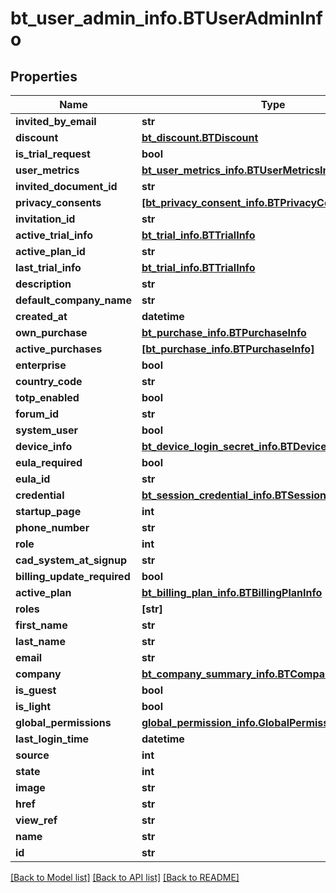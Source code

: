 # bt_user_admin_info.BTUserAdminInfo

## Properties
Name | Type | Description | Notes
------------ | ------------- | ------------- | -------------
**invited_by_email** | **str** |  | [optional] 
**discount** | [**bt_discount.BTDiscount**](BTDiscount.md) |  | [optional] 
**is_trial_request** | **bool** |  | [optional] 
**user_metrics** | [**bt_user_metrics_info.BTUserMetricsInfo**](BTUserMetricsInfo.md) |  | [optional] 
**invited_document_id** | **str** |  | [optional] 
**privacy_consents** | [**[bt_privacy_consent_info.BTPrivacyConsentInfo]**](BTPrivacyConsentInfo.md) |  | [optional] 
**invitation_id** | **str** |  | [optional] 
**active_trial_info** | [**bt_trial_info.BTTrialInfo**](BTTrialInfo.md) |  | [optional] 
**active_plan_id** | **str** |  | [optional] 
**last_trial_info** | [**bt_trial_info.BTTrialInfo**](BTTrialInfo.md) |  | [optional] 
**description** | **str** |  | [optional] 
**default_company_name** | **str** |  | [optional] 
**created_at** | **datetime** |  | [optional] 
**own_purchase** | [**bt_purchase_info.BTPurchaseInfo**](BTPurchaseInfo.md) |  | [optional] 
**active_purchases** | [**[bt_purchase_info.BTPurchaseInfo]**](BTPurchaseInfo.md) |  | [optional] 
**enterprise** | **bool** |  | [optional] 
**country_code** | **str** |  | [optional] 
**totp_enabled** | **bool** |  | [optional] 
**forum_id** | **str** |  | [optional] 
**system_user** | **bool** |  | [optional] 
**device_info** | [**bt_device_login_secret_info.BTDeviceLoginSecretInfo**](BTDeviceLoginSecretInfo.md) |  | [optional] 
**eula_required** | **bool** |  | [optional] 
**eula_id** | **str** |  | [optional] 
**credential** | [**bt_session_credential_info.BTSessionCredentialInfo**](BTSessionCredentialInfo.md) |  | [optional] 
**startup_page** | **int** |  | [optional] 
**phone_number** | **str** |  | [optional] 
**role** | **int** |  | [optional] 
**cad_system_at_signup** | **str** |  | [optional] 
**billing_update_required** | **bool** |  | [optional] 
**active_plan** | [**bt_billing_plan_info.BTBillingPlanInfo**](BTBillingPlanInfo.md) |  | [optional] 
**roles** | **[str]** |  | [optional] 
**first_name** | **str** |  | [optional] 
**last_name** | **str** |  | [optional] 
**email** | **str** |  | [optional] 
**company** | [**bt_company_summary_info.BTCompanySummaryInfo**](BTCompanySummaryInfo.md) |  | [optional] 
**is_guest** | **bool** |  | [optional] 
**is_light** | **bool** |  | [optional] 
**global_permissions** | [**global_permission_info.GlobalPermissionInfo**](GlobalPermissionInfo.md) |  | [optional] 
**last_login_time** | **datetime** |  | [optional] 
**source** | **int** |  | [optional] 
**state** | **int** |  | [optional] 
**image** | **str** |  | [optional] 
**href** | **str** |  | [optional] 
**view_ref** | **str** |  | [optional] 
**name** | **str** |  | [optional] 
**id** | **str** |  | [optional] 

[[Back to Model list]](../README.md#documentation-for-models) [[Back to API list]](../README.md#documentation-for-api-endpoints) [[Back to README]](../README.md)


